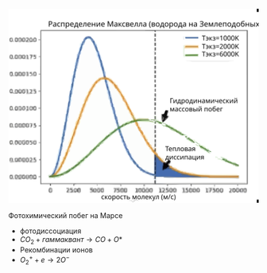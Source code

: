 
![](../pics/тип-побега-от-температуры-экзосферы.svg)

Фотохимический побег на Марсе
- фотодиссоциация
- $CO_2 + гаммаквант → CO + O*$
- Рекомбинации ионов
- $O_2^+ + e → 2O^{-}$



